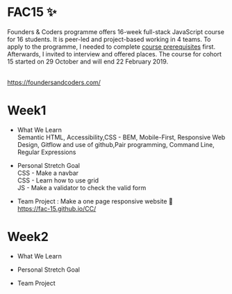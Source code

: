 # FAC15 :sparkles:
Founders & Coders programme offers 16-week full-stack JavaScript course for 16 students. It is peer-led and project-based working in 4 teams. To apply to the programme, I needed to complete [course prerequisites](https://foundersandcoders.com/apply/prerequisites/) first. Afterwards, I invited to interview and offered places. The course for cohort 15 started on 29 October and will end 22 February 2019.


<br>https://foundersandcoders.com/

# Week1
- What We Learn
<br>Semantic HTML, Accessibility,CSS - BEM, Mobile-First, Responsive Web Design, Gitflow and use of github,Pair programming, Command Line, Regular Expressions
 
- Personal Stretch Goal
<br>CSS - Make a navbar
<br>CSS - Learn how to use grid
<br>JS - Make a validator to check the valid form
  
- Team Project : Make a one page responsive website :muscle:
<br>https://fac-15.github.io/CC/

# Week2
- What We Learn

- Personal Stretch Goal

- Team Project


